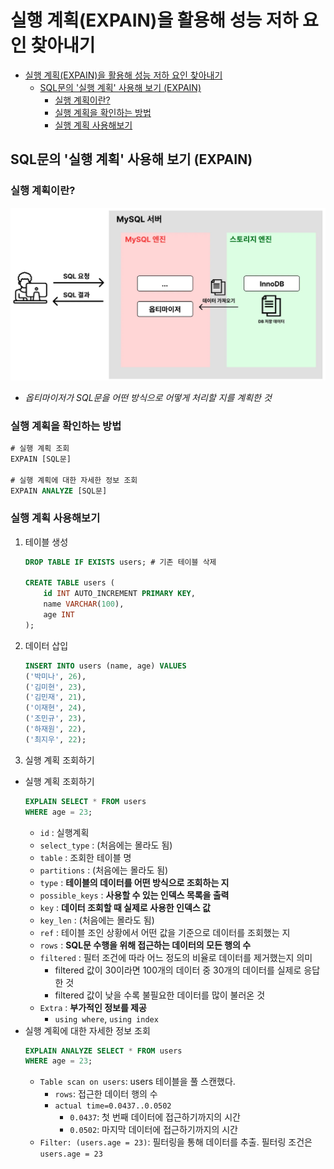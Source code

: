 # 실행 계획(EXPAIN)을 활용해 성능 저하 요인 찾아내기
- [실행 계획(EXPAIN)을 활용해 성능 저하 요인 찾아내기](#실행-계획expain을-활용해-성능-저하-요인-찾아내기)
  - [SQL문의 '실행 계획' 사용해 보기 (EXPAIN)](#sql문의-실행-계획-사용해-보기-expain)
    - [실행 계획이란?](#실행-계획이란)
    - [실행 계획을 확인하는 방법](#실행-계획을-확인하는-방법)
    - [실행 계획 사용해보기](#실행-계획-사용해보기)

## SQL문의 '실행 계획' 사용해 보기 (EXPAIN)
### 실행 계획이란?
![alt text](explain-optimizer.png)
- *옵티마이저가 SQL문을 어떤 방식으로 어떻게 처리할 지를 계획한 것*

### 실행 계획을 확인하는 방법
```sql
# 실행 계획 조회
EXPAIN [SQL문]

# 실행 계획에 대한 자세한 정보 조회
EXPAIN ANALYZE [SQL문]
```

### 실행 계획 사용해보기
1. 테이블 생성
    ```sql
    DROP TABLE IF EXISTS users; # 기존 테이블 삭제

    CREATE TABLE users (
        id INT AUTO_INCREMENT PRIMARY KEY,
        name VARCHAR(100),
        age INT
    );
    ```
2. 데이터 삽입
    ```sql
    INSERT INTO users (name, age) VALUES
    ('박미나', 26),
    ('김미현', 23),
    ('김민재', 21),
    ('이재현', 24),
    ('조민규', 23),
    ('하재원', 22),
    ('최지우', 22);
    ```
3. 실행 계획 조회하기
  - 실행 계획 조회하기
      ```sql
      EXPLAIN SELECT * FROM users
      WHERE age = 23;
      ```
    - `id`          : 실행계획
    - `select_type` : (처음에는 몰라도 됨)
    - `table`       : 조회한 테이블 명
    - `partitions`  : (처음에는 몰라도 됨)
    - `type`        : **테이블의 데이터를 어떤 방식으로 조회하는 지**
    - `possible_keys` : **사용할 수 있는 인덱스 목록을 출력**
    - `key`         : **데이터 조회할 때 실제로 사용한 인덱스 값**
    - `key_len`     : (처음에는 몰라도 됨)
    - `ref`         : 테이블 조인 상황에서 어떤 값을 기준으로 데이터를 조회했는 지
    - `rows`        : **SQL문 수행을 위해 접근하는 데이터의 모든 행의 수**
    - `filtered`    : 필터 조건에 따라 어느 정도의 비율로 데이터를 제거했는지 의미
      - filtered 값이 30이라면 100개의 데이터 중 30개의 데이터를 실제로 응답한 것
      - filtered 값이 낮을 수록 불필요한 데이터를 많이 불러온 것
    - `Extra`       : **부가적인 정보를 제공**
      - `using where`, `using index`
  - 실행 계획에 대한 자세한 정보 조회
      ```sql
      EXPLAIN ANALYZE SELECT * FROM users
      WHERE age = 23;
      ```
    - `Table scan on users`: users 테이블을 풀 스캔했다.
      - `rows`: 접근한 데이터 행의 수
      - `actual time=0.0437..0.0502`
        - `0.0437`: 첫 번째 데이터에 접근하기까지의 시간
        - `0.0502`: 마지막 데이터에 접근하기까지의 시간
    - `Filter: (users.age = 23)`: 필터링을 통해 데이터를 추출. 필터링 조건은 `users.age = 23`
